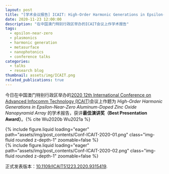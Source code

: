 ```yaml
---
layout: post
title: "[学术会议报告] ICAIT: High-Order Harmonic Generations in Epsilon-Near-Zero Aluminum-Doped Zinc Oxide Nanopyramid Array"
date: 2020-11-23 12:00:00
description: "在中国澳门特别行政区举办的ICAIT会议上作学术报告"
tags:
  - epsilon-near-zero
  - plasmonics
  - harmonic generation
  - metasurface
  - nanophotonics
  - conference talks
categories:
  - talks
  - research blog
thumbnail: assets/img/ICAIT.png
related_publications: true
---
```


今日在中国澳门特别行政区举办的[2020 12th International Conference on Advanced Infocomm Technology (ICAIT)](https://ieeexplore.ieee.org/xpl/conhome/9315292/proceeding)会议上作题为 _High-Order Harmonic Generations in Epsilon-Near-Zero Aluminum-Doped Zinc Oxide Nanopyramid Array_ 的学术报告，获评**最佳演讲奖（Best Presentation Award）**。{% cite Wu2020b Wu2021a %}

<div class="row mt-3">
    <div class="col-8 mt-3 mt-md-0">
        {% include figure.liquid loading="eager" path="assets/img/post_contents/Conf-ICAIT-2020-01.png" class="img-fluid rounded z-depth-1" zoomable=false %}
    </div>
    <div class="col-4 mt-3 mt-md-0">
        {% include figure.liquid loading="eager" path="assets/img/post_contents/Conf-ICAIT-2020-02.png" class="img-fluid rounded z-depth-1" zoomable=false %}
    </div>
</div>

正式发表版本：[10.1109/ICAIT51223.2020.9315419](https://doi.org/10.1109/ICAIT51223.2020.9315419).
